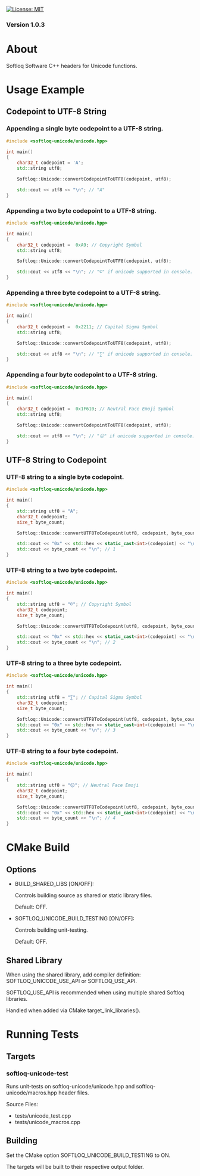 [![License: MIT](https://img.shields.io/badge/License-MIT-yellow.svg)](https://opensource.org/licenses/MIT)
### Version 1.0.3
# About
Softloq Software C++ headers for Unicode functions.



# Usage Example
## Codepoint to UTF-8 String
### Appending a single byte codepoint to a UTF-8 string.
```cpp
#include <softloq-unicode/unicode.hpp>

int main()
{
    char32_t codepoint = 'A';
    std::string utf8;

    Softloq::Unicode::convertCodepointToUTF8(codepoint, utf8);

    std::cout << utf8 << "\n"; // "A"
}
```

### Appending a two byte codepoint to a UTF-8 string.
```cpp
#include <softloq-unicode/unicode.hpp>

int main()
{
    char32_t codepoint =  0xA9; // Copyright Symbol
    std::string utf8;

    Softloq::Unicode::convertCodepointToUTF8(codepoint, utf8);

    std::cout << utf8 << "\n"; // "©" if unicode supported in console.
}
```

### Appending a three byte codepoint to a UTF-8 string.
```cpp
#include <softloq-unicode/unicode.hpp>

int main()
{
    char32_t codepoint =  0x2211; // Capital Sigma Symbol
    std::string utf8;

    Softloq::Unicode::convertCodepointToUTF8(codepoint, utf8);

    std::cout << utf8 << "\n"; // "∑" if unicode supported in console.
}
```

### Appending a four byte codepoint to a UTF-8 string.
```cpp
#include <softloq-unicode/unicode.hpp>

int main()
{
    char32_t codepoint =  0x1F610; // Neutral Face Emoji Symbol
    std::string utf8;

    Softloq::Unicode::convertCodepointToUTF8(codepoint, utf8);

    std::cout << utf8 << "\n"; // "😐" if unicode supported in console.
}
```

## UTF-8 String to Codepoint
### UTF-8 string to a single byte codepoint.
```cpp
#include <softloq-unicode/unicode.hpp>

int main()
{
    std::string utf8 = "A";
    char32_t codepoint;
    size_t byte_count;

    Softloq::Unicode::convertUTF8ToCodepoint(utf8, codepoint, byte_count);

    std::cout << "0x" << std::hex << static_cast<int>(codepoint) << "\n"; // 0x41
    std::cout << byte_count << "\n"; // 1
}
```

### UTF-8 string to a two byte codepoint.
```cpp
#include <softloq-unicode/unicode.hpp>

int main()
{
    std::string utf8 = "©"; // Copyright Symbol
    char32_t codepoint;
    size_t byte_count;

    Softloq::Unicode::convertUTF8ToCodepoint(utf8, codepoint, byte_count);

    std::cout << "0x" << std::hex << static_cast<int>(codepoint) << "\n"; // 0xA9
    std::cout << byte_count << "\n"; // 2
}
```

### UTF-8 string to a three byte codepoint.
```cpp
#include <softloq-unicode/unicode.hpp>

int main()
{
    std::string utf8 = "∑"; // Capital Sigma Symbol
    char32_t codepoint;
    size_t byte_count;

    Softloq::Unicode::convertUTF8ToCodepoint(utf8, codepoint, byte_count);
    std::cout << "0x" << std::hex << static_cast<int>(codepoint) << "\n"; // 0x2211
    std::cout << byte_count << "\n"; // 3
}
```

### UTF-8 string to a four byte codepoint.
```cpp
#include <softloq-unicode/unicode.hpp>

int main()
{
    std::string utf8 = "😐"; // Neutral Face Emoji
    char32_t codepoint;
    size_t byte_count;

    Softloq::Unicode::convertUTF8ToCodepoint(utf8, codepoint, byte_count);
    std::cout << "0x" << std::hex << static_cast<int>(codepoint) << "\n"; // 0x1F610
    std::cout << byte_count << "\n"; // 4
}
```

# CMake Build
## Options
* BUILD_SHARED_LIBS [ON/OFF]:

    Controls building source as shared or static library files.
    
    Default: OFF.
* SOFTLOQ_UNICODE_BUILD_TESTING [ON/OFF]:

    Controls building unit-testing.
    
    Default: OFF.

## Shared Library
When using the shared library, add compiler definition: SOFTLOQ_UNICODE_USE_API or SOFTLOQ_USE_API.

SOFTLOQ_USE_API is recommended when using multiple shared Softloq libraries.

Handled when added via CMake target_link_libraries().

# Running Tests
## Targets
### softloq-unicode-test
Runs unit-tests on softloq-unicode/unicode.hpp and softloq-unicode/macros.hpp header files.

Source Files:
- tests/unicode_test.cpp
- tests/unicode_macros.cpp
## Building
Set the CMake option SOFTLOQ_UNICODE_BUILD_TESTING to ON.

The targets will be built to their respective output folder.
